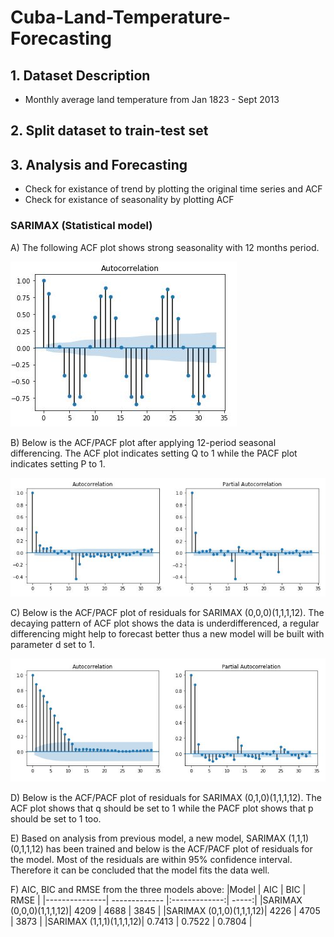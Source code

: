 # Cuba-Land-Temperature-Forecasting
## 1. Dataset Description 
  * Monthly average land temperature from Jan 1823 - Sept 2013
  
## 2. Split dataset to train-test set
  
## 3. Analysis and Forecasting
  * Check for existance of trend by plotting the original time series and ACF 
  * Check for existance of seasonality by plotting ACF
  
### SARIMAX (Statistical model)
A) The following ACF plot shows strong seasonality with 12 months period.  

![alt text](https://raw.githubusercontent.com/leeshien/Cuba-Land-Temperature-Forecasting/master/Cuba_plot/ACF_ori_cuba.JPG)

B) Below is the ACF/PACF plot after applying 12-period seasonal differencing. The ACF plot indicates setting Q to 1 while the PACF plot indicates setting P to 1.

![alt text](https://raw.githubusercontent.com/leeshien/Cuba-Land-Temperature-Forecasting/master/Cuba_plot/ACF_PACF_differencing(12).JPG)

C) Below is the ACF/PACF plot of residuals for SARIMAX (0,0,0)(1,1,1,12). The decaying pattern of ACF plot shows the data is underdifferenced, a regular differencing might help to forecast better thus a new model will be built with parameter d set to 1.

![alt text](https://raw.githubusercontent.com/leeshien/Cuba-Land-Temperature-Forecasting/master/Cuba_plot/ACF_PACF_differencing(12)_00011112.JPG)

D) Below is the ACF/PACF plot of residuals for SARIMAX (0,1,0)(1,1,1,12). The ACF plot shows that q should be set to 1 while the PACF plot shows that p should be set to 1 too. 


E) Based on analysis from previous model, a new model, SARIMAX (1,1,1)(0,1,1,12) has been trained and below is the ACF/PACF plot of residuals for the model. Most of the residuals are within 95% confidence interval. Therefore it can be concluded that the model fits the data well.
  

F) AIC, BIC and RMSE from the three models above:
|Model          | AIC        | BIC           | RMSE  |
|---------------| ------------- |:-------------:| -----:|
|SARIMAX (0,0,0)(1,1,1,12)| 4209      | 4688 | 3845 |
|SARIMAX (0,1,0)(1,1,1,12)| 4226      | 4705      |   3873 |
|SARIMAX (1,1,1)(1,1,1,12)| 0.7413 | 0.7522      |    0.7804 |
  


